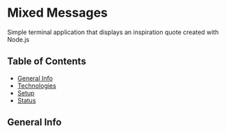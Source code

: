 # Mixed Messages
Simple terminal application that displays an inspiration quote created with Node.js

## Table of Contents
+ [General Info]()
+ [Technologies]()
+ [Setup]()
+ [Status]()

## General Info

